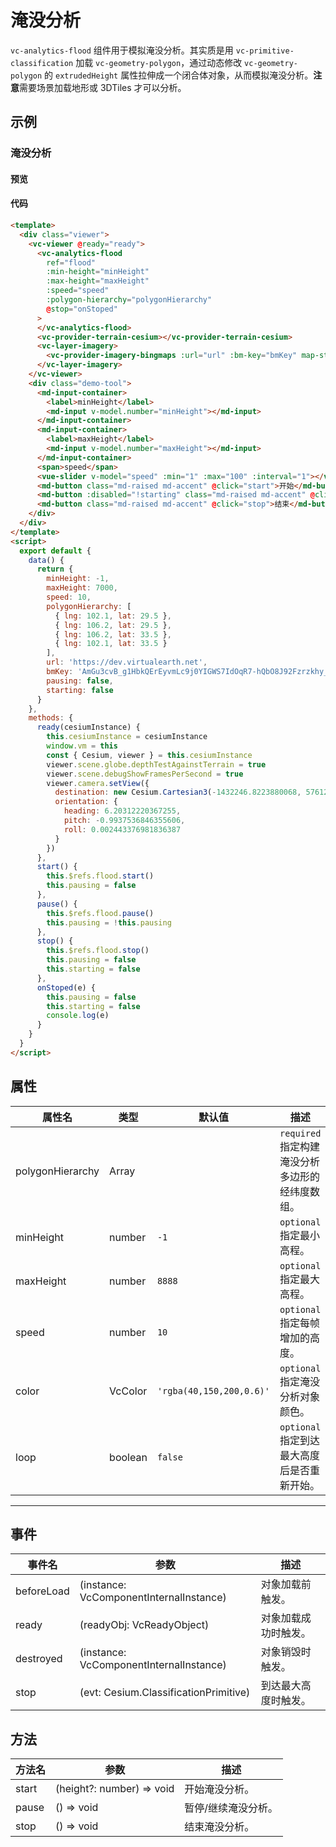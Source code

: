 # 淹没分析

`vc-analytics-flood` 组件用于模拟淹没分析。其实质是用 `vc-primitive-classification` 加载 `vc-geometry-polygon`，通过动态修改 `vc-geometry-polygon` 的 `extrudedHeight` 属性拉伸成一个闭合体对象，从而模拟淹没分析。**注意**需要场景加载地形或 3DTiles 才可以分析。

## 示例

### 淹没分析

#### 预览

<doc-preview>
  <template>
    <div class="viewer">
      <vc-viewer @ready="ready">
        <vc-analytics-flood ref="flood" :min-height="minHeight" :max-height="maxHeight" :speed="speed" :polygon-hierarchy="polygonHierarchy" @stop="onStoped">
        </vc-analytics-flood>
        <vc-provider-terrain-cesium></vc-provider-terrain-cesium>
        <vc-layer-imagery>
          <vc-provider-imagery-bingmaps :url="url" :bm-key="bmKey" map-style="Aerial"></vc-provider-imagery-bingmaps>
        </vc-layer-imagery>
      </vc-viewer>
      <div class="demo-tool">
         <md-input-container>
          <label>minHeight</label>
          <md-input v-model.number="minHeight"></md-input>
        </md-input-container>
        <md-input-container>
          <label>maxHeight</label>
          <md-input v-model.number="maxHeight"></md-input>
        </md-input-container>
        <span>speed</span>
        <vue-slider v-model="speed" :min="1" :max="100" :interval="1"  ></vue-slider>
        <md-button class="md-raised md-accent" @click="start">开始</md-button>
        <md-button :disabled="!starting" class="md-raised md-accent" @click="pause">{{pausing ? '继续' : '暂停'}}</md-button>
        <md-button class="md-raised md-accent" @click="stop">结束</md-button>
      </div>
    </div>
  </template>
  <script>
    export default {
      data () {
        return {
          minHeight: -1,
          maxHeight: 7000,
          speed: 10,
          polygonHierarchy: [
            {lng: 102.1, lat: 29.5},
            {lng: 106.2, lat: 29.5},
            {lng: 106.2, lat: 33.5},
            {lng: 102.1, lat: 33.5}
          ],
          url: 'https://dev.virtualearth.net',
          bmKey: 'AmGu3cvB_g1HbkQErEyvmLc9j0YIGWS7IdOqR7-hQbO8J92Fzrzkhy_bYKSsyoEx', // 可到(https://www.bingmapsportal.com/)申请Key。
          pausing: false,
          starting: false
        }
      },
      methods: {
        ready (cesiumInstance) {
          this.cesiumInstance = cesiumInstance
          window.vm = this
          const {Cesium, viewer} = this.cesiumInstance
          viewer.scene.globe.depthTestAgainstTerrain = true
          viewer.scene.debugShowFramesPerSecond = true
          viewer.camera.setView({
            destination: new Cesium.Cartesian3(-1432246.8223880068, 5761224.588247942, 3297281.1889481535),
            orientation: {
              heading: 6.20312220367255,
              pitch: -0.9937536846355606,
              roll: 0.002443376981836387
            }
          })
        },
        start (){
          this.$refs.flood.start()
          this.pausing = false
          this.starting = true
        },
        pause() {
          this.$refs.flood.pause()
          this.pausing = !this.pausing
        },
        stop() {
          this.$refs.flood.stop()
          this.pausing = false
          this.starting = false
        },
        onStoped(e) {
          this.pausing = false
          this.starting = false
          console.log(e)
        }
      }
    }
  </script>
</doc-preview>

#### 代码

```html
<template>
  <div class="viewer">
    <vc-viewer @ready="ready">
      <vc-analytics-flood
        ref="flood"
        :min-height="minHeight"
        :max-height="maxHeight"
        :speed="speed"
        :polygon-hierarchy="polygonHierarchy"
        @stop="onStoped"
      >
      </vc-analytics-flood>
      <vc-provider-terrain-cesium></vc-provider-terrain-cesium>
      <vc-layer-imagery>
        <vc-provider-imagery-bingmaps :url="url" :bm-key="bmKey" map-style="Aerial"></vc-provider-imagery-bingmaps>
      </vc-layer-imagery>
    </vc-viewer>
    <div class="demo-tool">
      <md-input-container>
        <label>minHeight</label>
        <md-input v-model.number="minHeight"></md-input>
      </md-input-container>
      <md-input-container>
        <label>maxHeight</label>
        <md-input v-model.number="maxHeight"></md-input>
      </md-input-container>
      <span>speed</span>
      <vue-slider v-model="speed" :min="1" :max="100" :interval="1"></vue-slider>
      <md-button class="md-raised md-accent" @click="start">开始</md-button>
      <md-button :disabled="!starting" class="md-raised md-accent" @click="pause">{{pausing ? '继续' : '暂停'}}</md-button>
      <md-button class="md-raised md-accent" @click="stop">结束</md-button>
    </div>
  </div>
</template>
<script>
  export default {
    data() {
      return {
        minHeight: -1,
        maxHeight: 7000,
        speed: 10,
        polygonHierarchy: [
          { lng: 102.1, lat: 29.5 },
          { lng: 106.2, lat: 29.5 },
          { lng: 106.2, lat: 33.5 },
          { lng: 102.1, lat: 33.5 }
        ],
        url: 'https://dev.virtualearth.net',
        bmKey: 'AmGu3cvB_g1HbkQErEyvmLc9j0YIGWS7IdOqR7-hQbO8J92Fzrzkhy_bYKSsyoEx', // 可到(https://www.bingmapsportal.com/)申请Key。
        pausing: false,
        starting: false
      }
    },
    methods: {
      ready(cesiumInstance) {
        this.cesiumInstance = cesiumInstance
        window.vm = this
        const { Cesium, viewer } = this.cesiumInstance
        viewer.scene.globe.depthTestAgainstTerrain = true
        viewer.scene.debugShowFramesPerSecond = true
        viewer.camera.setView({
          destination: new Cesium.Cartesian3(-1432246.8223880068, 5761224.588247942, 3297281.1889481535),
          orientation: {
            heading: 6.20312220367255,
            pitch: -0.9937536846355606,
            roll: 0.002443376981836387
          }
        })
      },
      start() {
        this.$refs.flood.start()
        this.pausing = false
      },
      pause() {
        this.$refs.flood.pause()
        this.pausing = !this.pausing
      },
      stop() {
        this.$refs.flood.stop()
        this.pausing = false
        this.starting = false
      },
      onStoped(e) {
        this.pausing = false
        this.starting = false
        console.log(e)
      }
    }
  }
</script>
```

## 属性

| 属性名           | 类型    | 默认值                   | 描述                                            |
| ---------------- | ------- | ------------------------ | ----------------------------------------------- |
| polygonHierarchy | Array   |                          | `required` 指定构建淹没分析多边形的经纬度数组。 |
| minHeight        | number  | `-1`                     | `optional` 指定最小高程。                       |
| maxHeight        | number  | `8888`                   | `optional` 指定最大高程。                       |
| speed            | number  | `10`                     | `optional` 指定每帧增加的高度。                 |
| color            | VcColor | `'rgba(40,150,200,0.6)'` | `optional` 指定淹没分析对象颜色。               |
| loop             | boolean | `false`                  | `optional` 指定到达最大高度后是否重新开始。     |

---

## 事件

| 事件名     | 参数                                    | 描述                 |
| ---------- | --------------------------------------- | -------------------- |
| beforeLoad | (instance: VcComponentInternalInstance) | 对象加载前触发。     |
| ready      | (readyObj: VcReadyObject)               | 对象加载成功时触发。 |
| destroyed  | (instance: VcComponentInternalInstance) | 对象销毁时触发。     |
| stop       | (evt: Cesium.ClassificationPrimitive)   | 到达最大高度时触发。 |

## 方法

| 方法名 | 参数                      | 描述                |
| ------ | ------------------------- | ------------------- |
| start  | (height?: number) => void | 开始淹没分析。      |
| pause  | () => void                | 暂停/继续淹没分析。 |
| stop   | () => void                | 结束淹没分析。      |
